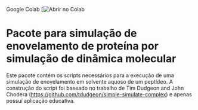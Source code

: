 Google Colab [![Abrir no Colab](https://colab.research.google.com/drive/1h_gjHSbqUcnN99fFb7TkX2JkQIbPklbv#scrollTo=vSVy_TkqR1pP)
# Pacote para simulação de enovelamento de proteína por simulação de dinâmica molecular
Este pacote contém os scripts necessários para a execução de uma simulação de enovelamento em solvente aquoso de um peptídeo.
A construção do script foi baseado no trabalho de Tim Dudgeon and John Chodera (https://github.com/tdudgeon/simple-simulate-complex) e apenas possuí aplicação educativa.
